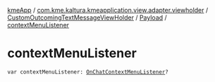 [kmeApp](../../../index.md) / [com.kme.kaltura.kmeapplication.view.adapter.viewholder](../../index.md) / [CustomOutcomingTextMessageViewHolder](../index.md) / [Payload](index.md) / [contextMenuListener](./context-menu-listener.md)

# contextMenuListener

`var contextMenuListener: `[`OnChatContextMenuListener`](../../-on-chat-context-menu-listener/index.md)`?`